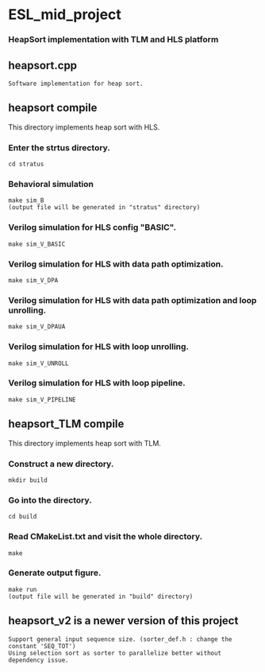 # ESL_mid_project
### HeapSort implementation with TLM and HLS platform

## heapsort.cpp
    Software implementation for heap sort.

## heapsort compile
   This directory implements heap sort with HLS.
  
### Enter the strtus directory.
    cd stratus

### Behavioral simulation
    make sim_B
    (output file will be generated in "stratus" directory)

### Verilog simulation for HLS config "BASIC".
    make sim_V_BASIC

### Verilog simulation for HLS with data path optimization.
    make sim_V_DPA
  
### Verilog simulation for HLS with data path optimization and loop unrolling.
    make sim_V_DPAUA
  
### Verilog simulation for HLS with loop unrolling.
    make sim_V_UNROLL
  
### Verilog simulation for HLS with loop pipeline.
    make sim_V_PIPELINE  


## heapsort_TLM compile
   This directory implements heap sort with TLM.
  
### Construct a new directory.
    mkdir build

### Go into the directory. 
    cd build

### Read CMakeList.txt and visit the whole directory.
    make

### Generate output figure.
    make run
    (output file will be generated in "build" directory)
  
## heapsort_v2 is a newer version of this project
    Support general input sequence size. (sorter_def.h : change the constant 'SEQ_TOT')
    Using selection sort as sorter to parallelize better without dependency issue.
